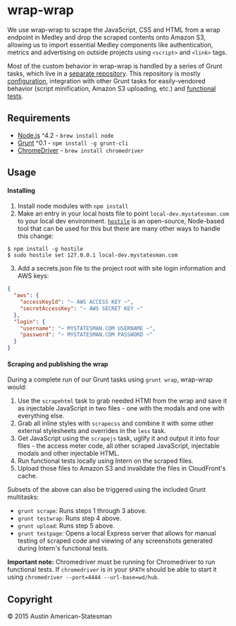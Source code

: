 # wrap-wrap

We use wrap-wrap to scrape the JavaScript, CSS and HTML from a wrap endpoint in Medley and drop the scraped contents onto Amazon S3, allowing us to import essential Medley components like authentication, metrics and advertising on outside projects using `<script>` and `<link>` tags.

Most of the custom behavior in wrap-wrap is handled by a series of Grunt tasks, which live in a [separate repository](https://github.com/statesman/grunt-wrap-scrape). This repository is mostly [configuration](Gruntfile.js), integration with other Grunt tasks for easily-vendored behavior (script minification, Amazon S3 uploading, etc.) and [functional tests](tests/intern.js).

## Requirements
- [Node.js](https://nodejs.org/) ^4.2 - `brew install node`
- [Grunt](http://gruntjs.com/) ^0.1 - `npm install -g grunt-cli`
- [ChromeDriver](https://sites.google.com/a/chromium.org/chromedriver/) - `brew install chromedriver`

## Usage

#### Installing
1. Install node modules with `npm install`
2. Make an entry in your local hosts file to point `local-dev.mystatesman.com` to your local dev environment. [`hostile`](https://github.com/feross/hostile) is an open-source, Node-based tool that can be used for this but there are many other ways to handle this change:

  ```
  $ npm install -g hostile
  $ sudo hostile set 127.0.0.1 local-dev.mystatesman.com
  ```

3. Add a secrets.json file to the project root with site login information and AWS keys:

  ```json
  {
    "aws": {
      "accessKeyId": "~ AWS ACCESS KEY ~",
      "secretAccessKey": "~ AWS SECRET KEY ~"
    },
    "login": {
      "username": "~ MYSTATESMAN.COM USERNAME ~",
      "password": "~ MYSTATESMAN.COM PASSWORD ~"
    }
  }
  ```

#### Scraping and publishing the wrap

During a complete run of our Grunt tasks using `grunt wrap`, wrap-wrap would:

1. Use the `scrapehtml` task to grab needed HTMl from the wrap and save it as injectable JavaScript in two files - one with the modals and one with everything else.
2. Grab all inline styles with `scrapecss` and combine it with some other external stylesheets and overrides in the `less` task.
3. Get JavaScript using the `scrapejs` task, uglify it and output it into four files - the access meter code, all other scraped JavaScript, injectable modals and other injectable HTML.
4. Run functional tests locally using Intern on the scraped files.
5. Upload those files to Amazon S3 and invalidate the files in CloudFront's cache.

Subsets of the above can also be triggered using the included Grunt multitasks:
- `grunt scrape`: Runs steps 1 through 3 above.
- `grunt testwrap`: Runs step 4 above.
- `grunt upload`: Runs step 5 above.
- `grunt testpage`: Opens a local Express server that allows for manual testing of scraped code and viewing of any screenshots generated during Intern's functional tests.

**Important note:** Chromedriver must be running for Chromedriver to run functional tests. If `chromedriver` is in your `$PATH` should be able to start it using `chromedriver --port=4444 --url-base=wd/hub`.

## Copyright

&copy; 2015 Austin American-Statesman
